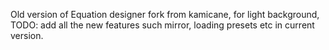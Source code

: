 Old version of Equation designer fork from kamicane, for light background,
TODO: add all the new features such mirror, loading presets etc in current version.